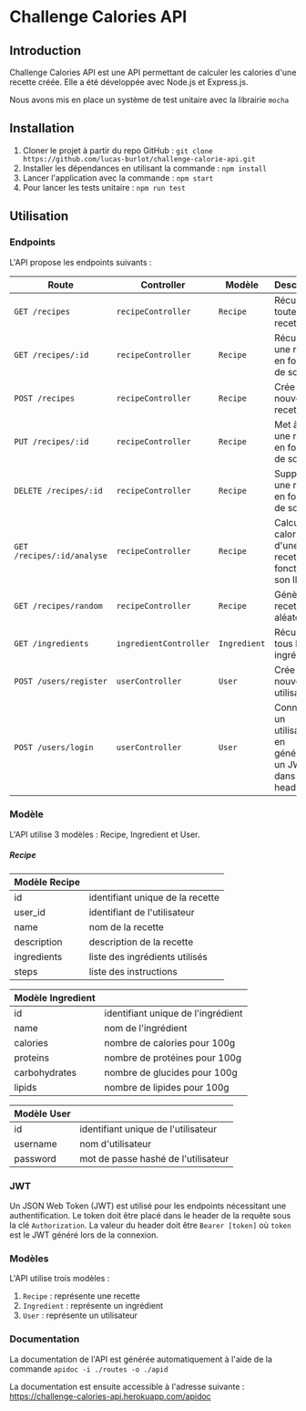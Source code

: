 # Challenge Calories API

## Introduction

Challenge Calories API est une API permettant de calculer les calories d'une recette créée. Elle a été développée avec Node.js et Express.js.

Nous avons mis en place un système de test unitaire avec la librairie `mocha`

## Installation

1. Cloner le projet à partir du repo GitHub : `git clone https://github.com/lucas-burlot/challenge-calorie-api.git`
2. Installer les dépendances en utilisant la commande : `npm install`
3. Lancer l'application avec la commande : `npm start`
4. Pour lancer les tests unitaire : `npm run test`

## Utilisation

### Endpoints

L'API propose les endpoints suivants :

| Route                    | Controller           | Modèle       | Description                                                  |
|--------------------------|----------------------|--------------|--------------------------------------------------------------|
| `GET /recipes`            | `recipeController`   | `Recipe`     | Récupère toutes les recettes                                  |
| `GET /recipes/:id`        | `recipeController`   | `Recipe`     | Récupère une recette en fonction de son ID                    |
| `POST /recipes`           | `recipeController`   | `Recipe`     | Crée une nouvelle recette                                     |
| `PUT /recipes/:id`        | `recipeController`   | `Recipe`     | Met à jour une recette en fonction de son ID                   |
| `DELETE /recipes/:id`     | `recipeController`   | `Recipe`     | Supprime une recette en fonction de son ID                     |
| `GET /recipes/:id/analyse`| `recipeController`   | `Recipe`     | Calcule les calories d'une recette en fonction de son ID      |
| `GET /recipes/random`| `recipeController`   | `Recipe`     | Génère une recette aléatoire      |
| `GET /ingredients`        | `ingredientController`| `Ingredient`| Récupère tous les ingrédients                                 |                |
| `POST /users/register`    | `userController`     | `User`       | Crée un nouvel utilisateur                                    |
| `POST /users/login`       | `userController`     | `User`       | Connecte un utilisateur en générant un JWT dans le header     |

### Modèle
L'API utilise 3 modèles : Recipe, Ingredient et User.

##### Recipe

| Modèle Recipe |                                  |
|---------------|----------------------------------|
| id            | identifiant unique de la recette |
| user_id       | identifiant de l'utilisateur     |
| name          | nom de la recette                 |
| description   | description de la recette         |
| ingredients   | liste des ingrédients utilisés    |
| steps  | liste des instructions            |

| Modèle Ingredient |                                 |
|-------------------|---------------------------------|
| id                | identifiant unique de l'ingrédient|
| name              | nom de l'ingrédient               |
| calories          | nombre de calories pour 100g      |
| proteins          | nombre de protéines pour 100g     |
| carbohydrates     | nombre de glucides pour 100g      |
| lipids            | nombre de lipides pour 100g       |

| Modèle User |                            |
|-------------|----------------------------|
| id          | identifiant unique de l'utilisateur |
| username    | nom d'utilisateur                 |
| password    | mot de passe hashé de l'utilisateur |


### JWT

Un JSON Web Token (JWT) est utilisé pour les endpoints nécessitant une authentification. Le token doit être placé dans le header de la requête sous la clé `Authorization`. La valeur du header doit être `Bearer [token]` où `token` est le JWT généré lors de la connexion.

### Modèles

L'API utilise trois modèles :

1. `Recipe` : représente une recette
2. `Ingredient` : représente un ingrédient
3. `User` : représente un utilisateur

### Documentation

La documentation de l'API est générée automatiquement à l'aide de la commande `apidoc -i ./routes -o ./apid`

La documentation est ensuite accessible à l'adresse suivante : https://challenge-calories-api.herokuapp.com/apidoc
